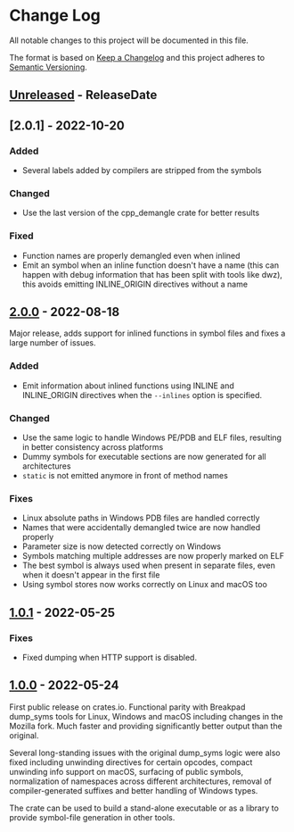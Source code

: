 # Change Log

All notable changes to this project will be documented in this file.

The format is based on [Keep a Changelog](http://keepachangelog.com/)
and this project adheres to [Semantic Versioning](http://semver.org/).

<!-- next-header -->

## [Unreleased] - ReleaseDate

## [2.0.1] - 2022-10-20

### Added

- Several labels added by compilers are stripped from the symbols

### Changed

- Use the last version of the cpp_demangle crate for better results

### Fixed

- Function names are properly demangled even when inlined
- Emit an <unknown> symbol when an inline function doesn't have a name (this
  can happen with debug information that has been split with tools like dwz),
  this avoids emitting INLINE_ORIGIN directives without a name

## [2.0.0] - 2022-08-18

Major release, adds support for inlined functions in symbol files and fixes a
large number of issues.

### Added

- Emit information about inlined functions using INLINE and INLINE_ORIGIN
  directives when the `--inlines` option is specified.

### Changed

- Use the same logic to handle Windows PE/PDB and ELF files, resulting in
  better consistency across platforms
- Dummy symbols for executable sections are now generated for all architectures
- `static` is not emitted anymore in front of method names

### Fixes

- Linux absolute paths in Windows PDB files are handled correctly
- Names that were accidentally demangled twice are now handled properly
- Parameter size is now detected correctly on Windows
- Symbols matching multiple addresses are now properly marked on ELF
- The best symbol is always used when present in separate files, even when it
  doesn't appear in the first file
- Using symbol stores now works correctly on Linux and macOS too

## [1.0.1] - 2022-05-25

### Fixes

- Fixed dumping when HTTP support is disabled.

## [1.0.0] - 2022-05-24

First public release on crates.io. Functional parity with Breakpad dump_syms
tools for Linux, Windows and macOS including changes in the Mozilla fork.
Much faster and providing significantly better output than the original.

Several long-standing issues with the original dump_syms logic were also fixed
including unwinding directives for certain opcodes, compact unwinding info
support on macOS, surfacing of public symbols, normalization of namespaces
across different architectures, removal of compiler-generated suffixes and
better handling of Windows types.

The crate can be used to build a stand-alone executable or as a library to
provide symbol-file generation in other tools.

<!-- next-url -->
[Unreleased]: https://github.com/mozilla/dump_syms/compare/v2.0.1...HEAD

[unreleased]: https://github.com/mozilla/dump_syms/compare/v2.0.0...v2.0.1
[2.0.0]: https://github.com/mozilla/dump_syms/compare/v1.0.1...v2.0.0
[1.0.1]: https://github.com/mozilla/dump_syms/compare/v1.0.0...v1.0.1
[1.0.0]: https://github.com/mozilla/dump_syms/compare/cab687047df228587473fbc9a33e2ff2fd2d8c2e...v1.0.0
